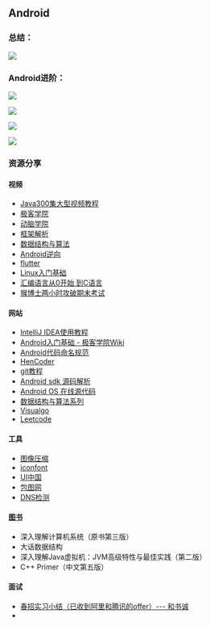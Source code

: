 ## Android
### 总结：

![](https://i.imgur.com/9GNiXFk.png)

<!--more-->

### Android进阶：

![](https://i.imgur.com/Fig8acD.jpg)

![](https://i.imgur.com/Niu1kaQ.png)

![](https://i.imgur.com/Wg1jPjJ.png)

![](https://i.imgur.com/qFPlWHv.png)

### 资源分享

#### 视频

- [Java300集大型视频教程](https://study.163.com/course/courseMain.htm?courseId=343001)
- [极客学院](https://pan.baidu.com/s/18F2kWNmwWJW4QRdjSEulEQ)
- [动脑学院](https://pan.baidu.com/s/1rzGAMZr9fK90yMGMhGKlHw)
- [框架解析](https://pan.baidu.com/s/1HtI6v0CNZ-L5VKhcMomZag)
- [数据结构与算法](https://pan.baidu.com/s/1k3759miFnJAQhb-RXv9sEQ)
- [Android逆向](https://pan.baidu.com/s/1gKwqf5uTAeTs6iK_2eNSTw)
- [flutter](https://pan.baidu.com/s/1PTTh3yNzc0Dn4GAZS8yXAg)
- [Linux入门基础](https://study.163.com/course/courseMain.htm?courseId=232007)
- [汇编语言从0开始 到C语言](https://study.163.com/course/courseMain.htm?courseId=1640004)
- [猴博士两小时攻破期末考试](https://pan.baidu.com/s/1gyrbN6-DywNB1kTDL2DvgA)

#### 网站

- [IntelliJ IDEA使用教程](http://www.phperz.com/article/15/0923/159060.html)
- [Android入门基础 - 极客学院Wiki](http://wiki.jikexueyuan.com/list/android/)
- [Android代码命名规范](https://juejin.im/entry/5b6a4ca9f265da0f4c6fe566)
- [HenCoder](https://hencoder.com)
- [git教程](https://www.liaoxuefeng.com/wiki/0013739516305929606dd18361248578c67b8067c8c017b000)
- [Android sdk 源码解析](https://github.com/LittleFriendsGroup/AndroidSdkSourceAnalysis)
- [Android OS 在线源代码](http://androidos.net.cn/)
- [数据结构与算法系列](http://www.cnblogs.com/skywang12345/p/3603935.html)
- [Visualgo](https://visualgo.net/zh?tdsourcetag=s_pctim_aiomsg)
- [Leetcode](https://leetcode-cn.com/problemset/all/)

#### 工具

- [图像压缩](https://tinypng.com/)
- [iconfont](https://www.iconfont.cn/)
- [UI中国](https://www.ui.cn/)
- [包图网](https://ibaotu.com/ui/15-91804-0-0-0-1.html)
- [DNS检测](http://tool.chinaz.com/dns/)

#### [图书](https://pan.baidu.com/s/1wqwTXoD5ctCAxrl6el8QGQ)

- 深入理解计算机系统（原书第三版）
- 大话数据结构
- 深入理解Java虚拟机：JVM高级特性与最佳实践（第二版）
- C++ Primer（中文第五版）

#### 面试

- [春招实习小结（已收到阿里和腾讯的offer）--- 和书诚](https://blog.csdn.net/qq_38499859/article/details/89086943)
- 
